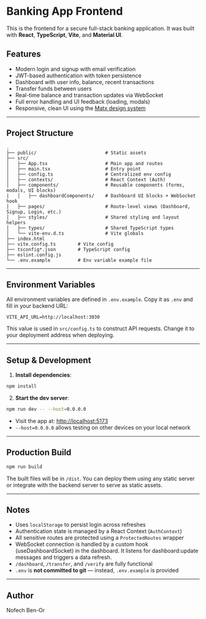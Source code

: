 # Banking App Frontend

This is the frontend for a secure full-stack banking application. It was built with **React**, **TypeScript**, **Vite**, and **Material UI**.

## Features

* Modern login and signup with email verification
* JWT-based authentication with token persistence
* Dashboard with user info, balance, recent transactions
* Transfer funds between users
* Real-time balance and transaction updates via WebSocket
* Full error handling and UI feedback (loading, modals)
* Responsive, clean UI using the [Matx design system](https://ui-lib.com/downloads/matx-free-react-admin-template/)

---

## Project Structure

```
.
├── public/                         # Static assets
├── src/                 
│   ├── App.tsx                     # Main app and routes
│   ├── main.tsx                    # Entry point
│   ├── config.ts                   # Centralized env config
│   ├── contexts/                   # React Context (Auth)
│   ├── components/                 # Reusable components (forms, modals, UI blocks)
|   │   ├── dashboardComponents/    # Dashboard UI blocks + WebSocket hook
│   ├── pages/                      # Route-level views (Dashboard, Signup, Login, etc.)
│   ├── styles/                     # Shared styling and layout helpers
│   ├── types/                      # Shared TypeScript types
│   └── vite-env.d.ts               # Vite globals
├── index.html
├── vite.config.ts        # Vite config
├── tsconfig*.json        # TypeScript config
├── eslint.config.js
└── .env.example          # Env variable example file
```

---

## Environment Variables

All environment variables are defined in `.env.example`. Copy it as `.env` and fill in your backend URL:

```
VITE_API_URL=http://localhost:3030
```

This value is used in `src/config.ts` to construct API requests. Change it to your deployment address when deploying.

---

## Setup & Development

1. **Install dependencies**:

```bash
npm install
```

2. **Start the dev server**:

```bash
npm run dev -- --host=0.0.0.0
```

* Visit the app at: [http://localhost:5173](http://localhost:5173)
* `--host=0.0.0.0` allows testing on other devices on your local network

---

## Production Build

```bash
npm run build
```

The built files will be in `/dist`. You can deploy them using any static server or integrate with the backend server to serve as static assets.

---

## Notes

* Uses `localStorage` to persist login across refreshes
* Authentication state is managed by a React Context (`AuthContext`)
* All sensitive routes are protected using a `ProtectedRoutes` wrapper
* WebSocket connection is handled by a custom hook (useDashboardSocket) in the dashboard. It listens for dashboard:update messages and triggers a data refresh.
* `/dashboard`, `/transfer`, and `/verify` are fully functional
* `.env` is **not committed to git** — instead, `.env.example` is provided

---

## Author

Nofech Ben-Or
